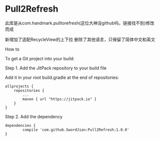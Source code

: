 # Pull2Refresh

此库是从com.handmark.pulltorefresh(这位大神没github吗，链接找不到)修改而成

新增加了适配RecycleView的上下拉
删除了其他语言，只保留了简体中文和英文

How to

To get a Git project into your build:

Step 1. Add the JitPack repository to your build file

Add it in your root build.gradle at the end of repositories:

	allprojects {
		repositories {
			...
			maven { url "https://jitpack.io" }
		}
	}
Step 2. Add the dependency

	dependencies {
	        compile 'com.github.SwordJian:Pull2Refresh:1.0.0'
	}
